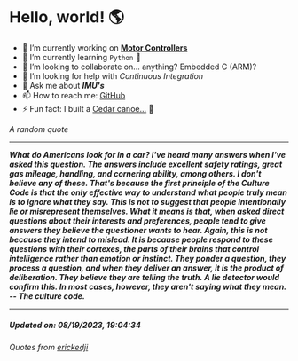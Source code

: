 # Hello, world! 🌎


- 🔧 I’m currently working on [**Motor Controllers**](https://github.com/kyleRhess/MicroMotor)
- 🌱 I’m currently learning `Python` **🐍**
- 👯 I’m looking to collaborate on... anything? Embedded C (ARM)?
- 🤔 I’m looking for help with *Continuous Integration*
- 💬 Ask me about ***IMU's***
- 📫 How to reach me: [GitHub](https://github.com/kyleRhess)
- ⚡ Fun fact: I built a [Cedar canoe...](https://kylerhess.github.io/canoe.html) 🛶

_A random quote_
___
***What do Americans look for in a car? I've heard many answers when I've
asked this question. The answers include excellent safety ratings, great
gas mileage, handling, and cornering ability, among others. I don't
believe any of these. That's because the first principle of the Culture
Code is that the only effective way to understand what people truly mean
is to ignore what they say. This is not to suggest that people
intentionally lie or misrepresent themselves. What it means is that,
when asked direct questions about their interests and preferences,
people tend to give answers they believe the questioner wants to hear.
Again, this is not because they intend to mislead. It is because people
respond to these questions with their cortexes, the parts of their
brains that control intelligence rather than emotion or instinct. They
ponder a question, they process a question, and when they deliver an
answer, it is the product of deliberation. They believe they are telling
the truth. A lie detector would confirm this. In most cases, however,
they aren't saying what they mean.
-- The culture code.***
___
##### Updated on: 08/19/2023, 19:04:34
###### Quotes from [erickedji](https://gist.github.com/erickedji/68802)